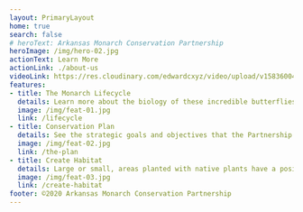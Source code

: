 ```yaml
---
layout: PrimaryLayout
home: true
search: false
# heroText: Arkansas Monarch Conservation Partnership
heroImage: /img/hero-02.jpg
actionText: Learn More
actionLink: ./about-us
videoLink: https://res.cloudinary.com/edwardcxyz/video/upload/v1583600473/ArkansasMonarchs/Wings_of_Hope-_Monarchs_in_the_Natural_State.mp4
features:
- title: The Monarch Lifecycle
  details: Learn more about the biology of these incredible butterflies.
  image: /img/feat-01.jpg
  link: /lifecycle
- title: Conservation Plan
  details: See the strategic goals and objectives that the Partnership is working toward.
  image: /img/feat-02.jpg
  link: /the-plan
- title: Create Habitat
  details: Large or small, areas planted with native plants have a positive impact on monarchs and pollinators.
  image: /img/feat-03.jpg
  link: /create-habitat
footer: ©2020 Arkansas Monarch Conservation Partnership
---
```


